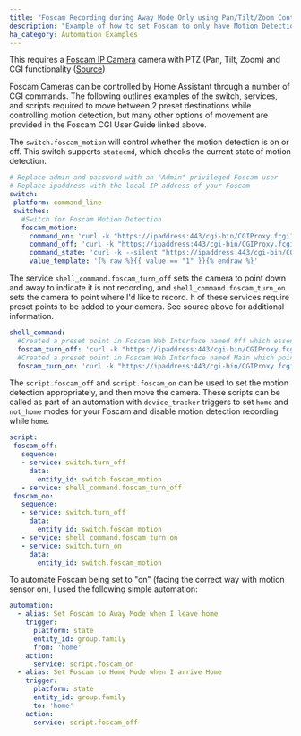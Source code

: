 ```yaml
---
title: "Foscam Recording during Away Mode Only using Pan/Tilt/Zoom Control and Motion Detection"
description: "Example of how to set Foscam to only have Motion Detection Recording while no one is home. When users are home the Foscam will indicate it is not recording by pointing down and away from users"
ha_category: Automation Examples
---
```


This requires a [Foscam IP Camera](/integrations/foscam) camera with PTZ (Pan, Tilt, Zoom) and CGI functionality ([Source](https://www.foscam.es/descarga/Foscam-IPCamera-CGI-User-Guide-AllPlatforms-2015.11.06.pdf)) 

Foscam Cameras can be controlled by Home Assistant through a number of CGI commands. 
The following outlines examples of the switch, services, and scripts required to move between 2 preset destinations while controlling motion detection, but many other options of movement are provided in the Foscam CGI User Guide linked above.

The `switch.foscam_motion` will control whether the motion detection is on or off. This switch supports `statecmd`, which checks the current state of motion detection.

```yaml
# Replace admin and password with an "Admin" privileged Foscam user
# Replace ipaddress with the local IP address of your Foscam
switch:
 platform: command_line
 switches:
   #Switch for Foscam Motion Detection
   foscam_motion:
     command_on: 'curl -k "https://ipaddress:443/cgi-bin/CGIProxy.fcgi?cmd=setMotionDetectConfig&isEnable=1&usr=admin&pwd=password"'
     command_off: 'curl -k "https://ipaddress:443/cgi-bin/CGIProxy.fcgi?cmd=setMotionDetectConfig&isEnable=0&usr=admin&pwd=password"'
     command_state: 'curl -k --silent "https://ipaddress:443/cgi-bin/CGIProxy.fcgi?cmd=getMotionDetectConfig&usr=admin&pwd=password" | grep -oP "(?<=isEnable>).*?(?=</isEnable>)"'
     value_template: '{% raw %}{{ value == "1" }}{% endraw %}'
```

The service `shell_command.foscam_turn_off` sets the camera to point down and away to indicate it is not recording, and `shell_command.foscam_turn_on` sets the camera to point where I'd like to record. h of these services require preset points to be added to your camera. See source above for additional information.

```yaml
shell_command:
  #Created a preset point in Foscam Web Interface named Off which essentially points the camera down and away
  foscam_turn_off: 'curl -k "https://ipaddress:443/cgi-bin/CGIProxy.fcgi?cmd=ptzGotoPresetPoint&name=Off&usr=admin&pwd=password"'
  #Created a preset point in Foscam Web Interface named Main which points in the direction I would like to record
  foscam_turn_on: 'curl -k "https://ipaddress:443/cgi-bin/CGIProxy.fcgi?cmd=ptzGotoPresetPoint&name=Main&usr=admin&pwd=password"'
```

The `script.foscam_off` and `script.foscam_on` can be used to set the motion detection appropriately, and then move the camera. These scripts can be called as part of an automation with `device_tracker` triggers to set `home` and `not_home` modes for your Foscam and disable motion detection recording while `home`.

```yaml
script:
 foscam_off:
   sequence:
   - service: switch.turn_off
     data:
       entity_id: switch.foscam_motion
   - service: shell_command.foscam_turn_off
 foscam_on:
   sequence:
   - service: switch.turn_off
     data:
       entity_id: switch.foscam_motion
   - service: shell_command.foscam_turn_on
   - service: switch.turn_on
     data:
       entity_id: switch.foscam_motion
```

To automate Foscam being set to "on" (facing the correct way with motion sensor on), I used the following simple automation:

```yaml
automation:
  - alias: Set Foscam to Away Mode when I leave home
    trigger:
      platform: state
      entity_id: group.family
      from: 'home'
    action:
      service: script.foscam_on
  - alias: Set Foscam to Home Mode when I arrive Home
    trigger:
      platform: state
      entity_id: group.family
      to: 'home'
    action:
      service: script.foscam_off
```

